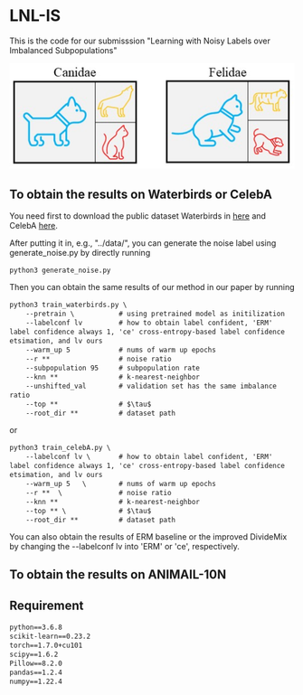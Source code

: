 # LNL-IS
This is the code for our submisssion "Learning with Noisy Labels over Imbalanced Subpopulations"

![Setting](LNLSP.jpg "Setting")


## To obtain the results on Waterbirds or CelebA

You need first to download the public dataset Waterbirds in [here](https://nlp.stanford.edu/data/dro/waterbird_complete95_forest2water2.tar.gz) and CelebA [here](https://www.kaggle.com/jessicali9530/celeba-dataset).

After putting it in, e.g., "../data/", you can generate the noise label using generate_noise.py by directly running

    python3 generate_noise.py

Then you can obtain the same results of our method in our paper by running

    python3 train_waterbirds.py \
        --pretrain \           # using pretrained model as initilization
        --labelconf lv         # how to obtain label confident, 'ERM' label confidence always 1, 'ce' cross-entropy-based label confidence etsimation, and lv ours
        --warm_up 5            # nums of warm up epochs
        --r **                 # noise ratio
        --subpopulation 95     # subpopulation rate 
        --knn **               # k-nearest-neighbor
        --unshifted_val        # validation set has the same imbalance ratio
        --top **               # $\tau$ 
        --root_dir **          # dataset path
or

    python3 train_celebA.py \
        --labelconf lv \       # how to obtain label confident, 'ERM' label confidence always 1, 'ce' cross-entropy-based label confidence etsimation, and lv ours
        --warm_up 5   \        # nums of warm up epochs
        --r **  \              # noise ratio
        --knn **               # k-nearest-neighbor
        --top ** \             # $\tau$
        --root_dir **          # dataset path

You can also obtain the results of ERM baseline or the improved DivideMix by changing the --labelconf lv into 'ERM' or 'ce', respectively.

## To obtain the results on ANIMAIL-10N


## Requirement

    python==3.6.8
    scikit-learn==0.23.2
    torch==1.7.0+cu101
    scipy==1.6.2
    Pillow==8.2.0
    pandas==1.2.4
    numpy==1.22.4
